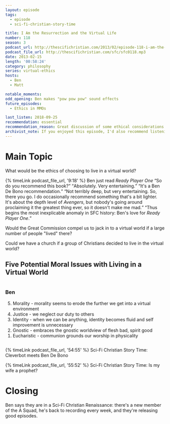```yaml
---
layout: episode
tags:
  - episode
  - sci-fi-christian-story-time

title: I Am the Resurrection and the Virtual Life
number: 118
season: 3
podcast_url: http://thescifichristian.com/2013/02/episode-118-i-am-the-resurrection-and-the-virtual-life/
podcast_file_url: http://thescifichristian.com/sfc/sfc0118.mp3
date: 2013-02-15
length: '00:58:24'
category: philosophy
series: virtual-ethics
hosts:
  - Ben
  - Matt

notable_moments:
odd_opening: Ben makes "pow pow pow" sound effects
future_episodes:
  - Ethics in MMOs

last_listen: 2018-09-25
recommendation: essential
recommendation_reason: Great discussion of some ethical considerations regarding virtual reality. 
archivist_note: If you enjoyed this episode, I'd also recommend listening to John Dyer's <a href="https://www.youtube.com/watch?v=z0lWCZYL9ho">Theological Reflections on Artificial Intelligence</a> (42 minutes).
---
```


# Main Topic
What would be the ethics of choosing to live in a virtual world?

<div class="quote">
  {% timeLink podcast_file_url, '9:18' %}
  <span class="quote-context is-size-6">Ben just read <i class="work-title">Ready Player One</i></span>
  <q class="matt">So do you recommend this book?</q>
  <q class="ben">Absolutely. Very entertaining.</q>
  <q class="matt">It's a Ben De Bono recommendation.</q>
  <q class="ben">Not terribly deep, but very entertaining. So, there you go. I do occasionally recommend something that's a bit lighter. It's about the depth level of <i class="work-title">Avengers</i>, but nobody's going around proclaiming it the greatest thing ever, so it doesn't make me mad.</q>
  <q class="archivist">Thus begins the most inexplicable anomaly in SFC history: Ben's love for <i class="work-title">Ready Player One</i>.</q>
</div>

Would the Great Commission compel us to jack in to a virtual world if a large number of people "lived" there?

Could we have a church if a group of Christians decided to live in the virtual world?

<div class="top-five">
  <h2 class="has-text-centered">Five Potential Moral Issues with Living in a Virtual World</h2>
  <div class="columns">
    <div class="column ben">
      <h3>Ben</h3>
      <ol reversed>
        <li>Morality - morality seems to erode the further we get into a virtual environment
        <li>Justice - we neglect our duty to others
        <li>Identity - when we can be anything, identity becomes fluid and self improvement is unnecessary
        <li>Gnostic - embraces the gnostic worldview of flesh bad, spirit good
        <li>Eucharistic - communion grounds our worship in physicality
      </ol>
    </div>
  </div>
</div>

{% timeLink podcast_file_url, '54:55' %} Sci-Fi Christian Story Time: Cleverbot meets Ben De Bono

{% timeLink podcast_file_url, '55:52' %} Sci-Fi Christian Story Time: Is my wife a prophet?



# Closing
Ben says they are in a Sci-Fi Christian Renaissance: there's a new member of the A Squad, he's back to recording every week, and they're releasing good episodes.